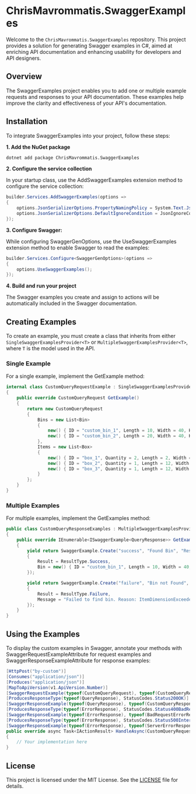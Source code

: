 # ChrisMavrommatis.SwaggerExamples

Welcome to the `ChrisMavrommatis.SwaggerExamples` repository. This project provides a solution for generating Swagger examples in C#, aimed at enriching API documentation and enhancing usability for developers and API designers.

## Overview
The SwaggerExamples project enables you to add one or multiple example requests and responses to your API documentation. These examples help improve the clarity and effectiveness of your API's documentation.

## Installation
To integrate SwaggerExamples into your project, follow these steps:

**1. Add the NuGet package**
   ```bash
   dotnet add package ChrisMavrommatis.SwaggerExamples
   ```

**2. Configure the service collection**
 
   In your startup class, use the AddSwaggerExamples extension method to configure the service collection:
   ```csharp
   builder.Services.AddSwaggerExamples(options =>
   {
       options.JsonSerializerOptions.PropertyNamingPolicy = System.Text.Json.JsonNamingPolicy.CamelCase;
       options.JsonSerializerOptions.DefaultIgnoreCondition = JsonIgnoreCondition.WhenWritingNull;
   });
   ```

**3. Configure Swagger:**

   While configuring SwaggerGenOptions, use the UseSwaggerExamples extension method to enable Swagger to read the examples:
   ```csharp
   builder.Services.Configure<SwaggerGenOptions>(options => 
   {
       options.UseSwaggerExamples();
   });
   ```

**4. Build and run your project**

The Swagger examples you create and assign to actions will be automatically included in the Swagger documentation.

## Creating Examples

To create an example, you must create a class that inherits from either `SingleSwaggerExamplesProvider<T>` or `MultipleSwaggerExamplesProvider<T>`, where `T` is the model used in the API.

### Single Example
For a single example, implement the GetExample method:

```csharp
internal class CustomQueryRequestExample : SingleSwaggerExamplesProvider<CustomQueryRequest>
{
    public override CustomQueryRequest GetExample()
    {
        return new CustomQueryRequest
        {
            Bins = new List<Bin>
            {
                new() { ID = "custom_bin_1", Length = 10, Width = 40, Height = 60 },
                new() { ID = "custom_bin_2", Length = 20, Width = 40, Height = 60 },
            },
            Items = new List<Box>
            {
                new() { ID = "box_1", Quantity = 2, Length = 2, Width = 5, Height = 10 },
                new() { ID = "box_2", Quantity = 1, Length = 12, Width = 15, Height = 10 },
                new() { ID = "box_3", Quantity = 1, Length = 12, Width = 10, Height = 15 },
            }
        };
    }
}
```

### Multiple Examples
For multiple examples, implement the GetExamples method:

```csharp
public class CustomQueryResponseExamples : MultipleSwaggerExamplesProvider<QueryResponse>
{
    public override IEnumerable<ISwaggerExample<QueryResponse>> GetExamples()
    {
        yield return SwaggerExample.Create("success", "Found Bin", "Response example when a bin is found", new QueryResponse
        {
            Result = ResultType.Success,
            Bin = new() { ID = "custom_bin_1", Length = 10, Width = 40, Height = 60 },
        });

        yield return SwaggerExample.Create("failure", "Bin not Found", "Response example when a bin is not found", new QueryResponse
        {
            Result = ResultType.Failure,
            Message = "Failed to find bin. Reason: ItemDimensionExceeded"
        });
    }
}
```

## Using the Examples
To display the custom examples in Swagger, annotate your methods with SwaggerRequestExampleAttribute for request examples and SwaggerResponseExampleAttribute for response examples:

```csharp
[HttpPost("by-custom")]
[Consumes("application/json")]
[Produces("application/json")]
[MapToApiVersion(v1.ApiVersion.Number)]
[SwaggerRequestExample(typeof(CustomQueryRequest), typeof(CustomQueryRequestExample))]
[ProducesResponseType(typeof(QueryResponse), StatusCodes.Status200OK)]
[SwaggerResponseExample(typeof(QueryResponse), typeof(CustomQueryResponseExamples), StatusCodes.Status200OK)]
[ProducesResponseType(typeof(ErrorResponse), StatusCodes.Status400BadRequest)]
[SwaggerResponseExample(typeof(ErrorResponse), typeof(BadRequestErrorResponseExamples), StatusCodes.Status400BadRequest)]
[ProducesResponseType(typeof(ErrorResponse), StatusCodes.Status500InternalServerError)]
[SwaggerResponseExample(typeof(ErrorResponse), typeof(ServerErrorResponseExample), StatusCodes.Status500InternalServerError)]
public override async Task<IActionResult> HandleAsync(CustomQueryRequestWithBody request, CancellationToken cancellationToken = default)
{
    // Your implementation here
}
```

## License

This project is licensed under the MIT License. See the [LICENSE](LICENSE) file for details.
